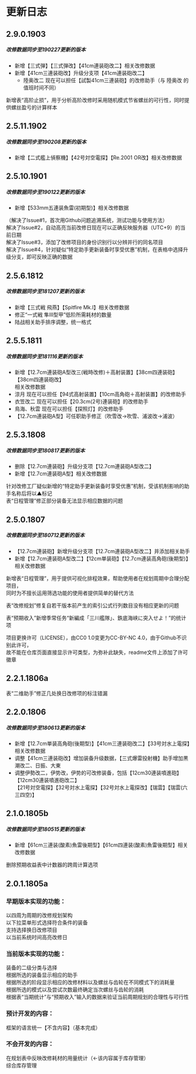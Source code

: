 # 更新日志
## 2.9.0.1903
##### 改修数据同步至190227更新的版本
* 新增【三式弾】【三式弾改】【41cm連装砲改二】相关改修数据  
* 新增【41cm三連装砲改】升级分支项【41cm連装砲改二】  
    * 陸奥改二 现在可以担任【試製41cm三連装砲】的改修助手（与 陸奥改 的值班时间不同）

新增表“高阶止损”，用于分析高阶改修时采用随机模式节省螺丝的可行性，同时提供螺丝盈亏的计算样本



## 2.5.11.1902
##### 改修数据同步至190208更新的版本
* 新增【二式艦上偵察機】【42号対空電探】【Re.2001 OR改】相关改修数据


## 2.5.10.1901
##### 改修数据同步至190122更新的版本
* 新增【533mm五連装魚雷(初期型)】相关改修数据

（解决了Issue#1，首次用Github问题追溯系统，测试功能与使用方法）  
解决了Issue#2，自动高亮当前改修日现在可以正确反映服务器（UTC+9）的当前日期  
解决了Issue#3，添加了改修项目的身份识别行以分辨并行的同名项目  
解决了Issue#4，针对疑似“特定助手更新装备时享受优惠”机制，在表格中选择升级分支，即可反映正确的数据


## 2.5.6.1812
##### 改修数据同步至181207更新的版本
* 新增【三式戦 飛燕】【Spitfire Mk.I】相关改修数据
* 修正“一式戦 隼III型甲”低阶所需耗材的数量
* 陆战相关助手排序调整，统一格式


## 2.5.5.1811
##### 改修数据同步至181116更新的版本
* 新增【12.7cm連装砲A型改三(戦時改修)＋高射装置】【38cm四連装砲】【38cm四連装砲改】  
  相关改修数据  
* 涼月 现在可以担任【94式高射装置】【10cm高角砲＋高射装置】的改修助手  
* 衣笠改二 现在可以担任【20.3cm(2号)連装砲】的改修助手  
* 鳥海、秋雲 现在可以担任【探照灯】的改修助手  
* 【12.7cm連装砲A型】可任职助手修正（吹雪改→吹雪、浦波改→浦波）


## 2.5.3.1808
##### 改修数据同步至180817更新的版本
* 删除【12.7cm連装砲】升级分支项【12.7cm連装砲A型改二】
* 新增【12.7cm連装砲A型】相关改修数据

针对改修工厂疑似新增的“特定助手更新装备时享受优惠”机制，受该机制影响的助手名称后将以▲标记  
表“日程管理”修正部分装备无法显示相应数据的问题


## 2.5.0.1807
##### 改修数据同步至180712更新的版本
* 【12.7cm連装砲】新增升级分支项【12.7cm連装砲A型改二】并添加相关助手  
* 新增【12.7cm連装砲A型改二】【12cm単装砲】【12.7cm連装高角砲(後期型)】相关改修数据

新增表“日程管理”，用于提供可视化排程效果，帮助使用者在规划周期中合理分配项目，  
同时为不擅长运用筛选功能的使用者提供简单的替代方法

表“改修规划”修复自若干版本前产生的索引公式行列数目没有相应更新的问题

表“预期收入”新增季常任务“新編成「三川艦隊」、鉄底海峡に突入せよ！”的统计项

项目更换许可（LICENSE），由CC0 1.0变更为CC-BY-NC 4.0，由于Github不识别此许可，  
故不能在仓库页面直接显示许可类型，为弥补此缺失，readme文件上添加了许可徽章


## 2.2.1.1806a
表“二维助手”修正几处换日改修项的标注错漏


## 2.2.0.1806
##### 改修数据同步至180613更新的版本
* 新增【12.7cm単装高角砲(後期型)】【41cm三連装砲改二】【33号対水上電探】相关改修数据  
* 调整【41cm三連装砲改】增加装备升级数据，【三式爆雷投射機】助手增加黒潮改二、日振、大東  
* 调整伊勢改二，伊势改，伊势的可改修装备，包括【12cm30連装噴進砲】【12cm30連装噴進砲改二】  
  【21号対空電探】【32号対水上電探】【32号対水上電探改】【瑞雲】【瑞雲(六三四空)】  


## 2.1.0.1805b
##### 改修数据同步至180515更新的版本
* 新增【61cm三連装(酸素)魚雷後期型】【61cm四連装(酸素)魚雷後期型】相关改修数据

删除预期收益表中计数器的跨周计算选项  


## 2.0.1.1805a

### 早期版本实现的功能：
以四周为周期的改修规划架构  
以下拉菜单形式选择符合条件的装备  
支持选择换日改修项目  
以当前系统时间高亮改修日  

### 当前版本实现的功能：
装备的二级分类与选择  
根据所选的装备显示相应的助手  
根据所选的阶段显示相应的改修材料以及螺丝与齿轮在不同模式下的消耗量  
根据所选的模式以及尝试次数最终确定当次螺丝与齿轮的消耗  
根据表“当期统计”与“预期收入”输入的数据来验证当前周期规划的合理性与可行性  

### 预计开发的内容：
框架的语言统一【不含内容】（基本完成）

### 不会开发的内容：
在规划表中反映改修耗材的用量统计（←该内容属于库存管理）  
综合库存管理
